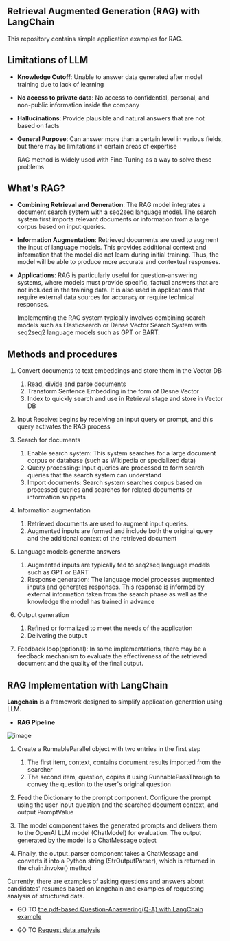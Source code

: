 ## Retrieval Augmented Generation (RAG) with LangChain
This repository contains simple application examples for RAG. 

## Limitations of LLM
- **Knowledge Cutoff**: Unable to answer data generated after model training due to lack of learning
- **No access to private data**: No access to confidential, personal, and non-public information inside the company
- **Hallucinations**: Provide plausible and natural answers that are not based on facts
- **General Purpose**: Can answer more than a certain level in various fields, but there may be limitations in certain areas of expertise

  RAG method is widely used with Fine-Tuning as a way to solve these problems


## What's RAG?
- **Combining Retrieval and Generation**: The RAG model integrates a document search system with a seq2seq language model. The search system first imports relevant documents or information from a large corpus based on input queries.
- **Information Augmentation**: Retrieved documents are used to augment the input of language models. This provides additional context and information that the model did not learn during initial training. Thus, the model will be able to produce more accurate and contextual responses.
- **Applications**: RAG is particularly useful for question-answering systems, where models must provide specific, factual answers that are not included in the training data. It is also used in applications that require external data sources for accuracy or require technical responses.

  Implementing the RAG system typically involves combining search models such as Elasticsearch or Dense Vector Search System with seq2seq2 language models such as GPT or BART.

## Methods and procedures

1) Convert documents to text embeddings and store them in the Vector DB
   1) Read, divide and parse documents
   2) Transform Sentence Embedding in the form of Desne Vector
   3) Index to quickly search and use in Retrieval stage and store in Vector DB

2) Input Receive: begins by receiving an input query or prompt, and this query activates the RAG process

3) Search for documents
   1) Enable search system: This system searches for a large document corpus or database (such as Wikipedia or specialized data)
   2) Query processing: Input queries are processed to form search queries that the search system can understand
   3) Import documents: Search system searches corpus based on processed queries and searches for related documents or information snippets

4) Information augmentation
   1) Retrieved documents are used to augment input queries.
   2) Augmented inputs are formed and include both the original query and the additional context of the retrieved document

5) Language models generate answers
   1) Augmented inputs are typically fed to seq2seq language models such as GPT or BART
   2) Response generation: The language model processes augmented inputs and generates responses. This response is informed by external information taken from the search phase as well as the knowledge the model has trained in advance

6) Output generation
   1) Refined or formalized to meet the needs of the application
   2) Delivering the output

7) Feedback loop(optional): In some implementations, there may be a feedback mechanism to evaluate the effectiveness of the retrieved document and the quality of the final output.

## RAG Implementation with LangChain
**Langchain** is a framework designed to simplify application generation using LLM.

* **RAG Pipeline**

![image](https://github.com/hongeunhee/RAG/assets/155135155/73185e08-22e2-4972-bef9-af18e60bbe4a)

1) Create a RunnableParallel object with two entries in the first step
    1) The first item, context, contains document results imported from the searcher
    2) The second item, question, copies it using RunnablePassThrough to convey the question to the user's original question

2) Feed the Dictionary to the prompt component. Configure the prompt using the user input question and the searched document context, and output PromptValue

3) The model component takes the generated prompts and delivers them to the OpenAI LLM model (ChatModel) for evaluation. The output generated by the model is a ChatMessage object

4) Finally, the output_parser component takes a ChatMessage and converts it into a Python string (StrOutputParser), which is returned in the chain.invoke() method



Currently, there are examples of asking questions and answers about candidates' resumes based on langchain 
and examples of requesting analysis of structured data.


* GO TO [the pdf-based Question-Anaswering(Q-A) with LangChain example](https://github.com/hongeunhee/RAG/blob/main/rag_pdf_q_a.ipynb)

* GO TO [Request data analysis](https://github.com/hongeunhee/RAG/blob/main/Automating_Data_Analysis_with_Langchain.ipynb)
